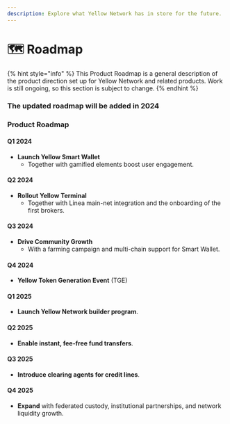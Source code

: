 ```yaml
---
description: Explore what Yellow Network has in store for the future.
---
```


# 🗺️ Roadmap

{% hint style="info" %}
This Product Roadmap is a general description of the product direction set up for Yellow Network and related products. Work is still ongoing, so this section is subject to change.
{% endhint %}

### **The updated roadmap will be added in 2024**

### Product Roadmap

#### Q1 2024

* **Launch Yellow Smart Wallet**
  * &#x20;Together with gamified elements boost user engagement.

#### Q2 2024

* **Rollout Yellow Terminal**&#x20;
  * Together with Linea main-net integration and the onboarding of the first brokers.

#### Q3 2024

* **Drive Community Growth**&#x20;
  * With a farming campaign and multi-chain support for Smart Wallet.

#### Q4 2024

* **Yellow Token Generation Event** (TGE)

#### Q1 2025

* **Launch Yellow Network builder program**.

#### Q2 2025

* **Enable instant, fee-free fund transfers**.

#### Q3 2025

* **Introduce clearing agents for credit lines**.

#### Q4 2025

* **Expand** with federated custody, institutional partnerships, and network liquidity growth.

